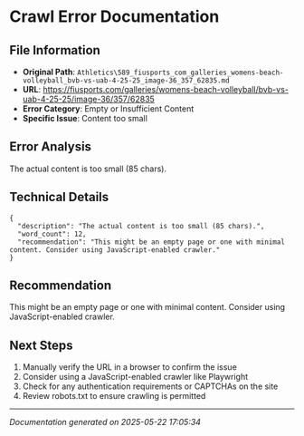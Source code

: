 # Crawl Error Documentation

## File Information
- **Original Path**: `Athletics\589_fiusports_com_galleries_womens-beach-volleyball_bvb-vs-uab-4-25-25_image-36_357_62835.md`
- **URL**: https://fiusports.com/galleries/womens-beach-volleyball/bvb-vs-uab-4-25-25/image-36/357/62835
- **Error Category**: Empty or Insufficient Content
- **Specific Issue**: Content too small

## Error Analysis
The actual content is too small (85 chars).

## Technical Details
```
{
  "description": "The actual content is too small (85 chars).",
  "word_count": 12,
  "recommendation": "This might be an empty page or one with minimal content. Consider using JavaScript-enabled crawler."
}
```

## Recommendation
This might be an empty page or one with minimal content. Consider using JavaScript-enabled crawler.

## Next Steps
1. Manually verify the URL in a browser to confirm the issue
2. Consider using a JavaScript-enabled crawler like Playwright
3. Check for any authentication requirements or CAPTCHAs on the site
4. Review robots.txt to ensure crawling is permitted

---
*Documentation generated on 2025-05-22 17:05:34*
